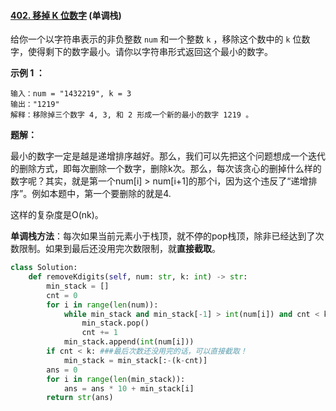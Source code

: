 #### [402. 移掉 K 位数字](https://leetcode-cn.com/problems/remove-k-digits/) (单调栈)

给你一个以字符串表示的非负整数 `num` 和一个整数 `k` ，移除这个数中的 `k` 位数字，使得剩下的数字最小。请你以字符串形式返回这个最小的数字。

**示例 1 ：**

```
输入：num = "1432219", k = 3
输出："1219"
解释：移除掉三个数字 4, 3, 和 2 形成一个新的最小的数字 1219 。
```

**题解：**

最小的数字一定是越是递增排序越好。那么，我们可以先把这个问题想成一个迭代的删除方式，即每次删除一个数字，删除k次。那么，每次该贪心的删掉什么样的数字呢？其实，就是第一个num[i] > num[i+1]的那个i，因为这个违反了“递增排序”。例如本题中，第一个要删除的就是4.

这样的复杂度是O(nk)。

**单调栈方法**：每次如果当前元素小于栈顶，就不停的pop栈顶，除非已经达到了次数限制。如果到最后还没用完次数限制，就**直接截取**。  

```python
class Solution:
    def removeKdigits(self, num: str, k: int) -> str:
        min_stack = []
        cnt = 0
        for i in range(len(num)):
            while min_stack and min_stack[-1] > int(num[i]) and cnt < k: ##还没有达到次数限制，可以不停的pop
                min_stack.pop()
                cnt += 1
            min_stack.append(int(num[i]))
        if cnt < k: ###最后次数还没用完的话，可以直接截取！
            min_stack = min_stack[:-(k-cnt)]
        ans = 0
        for i in range(len(min_stack)):
            ans = ans * 10 + min_stack[i]
        return str(ans)
```

